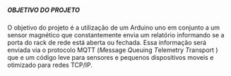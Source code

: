 ##### OBJETIVO DO PROJETO

 O objetivo do projeto é a utilização de um Arduino uno em conjunto a um sensor magnético que constantemente envia um relatório informando se a porta do rack de rede está aberta ou fechada. Essa informação será enviada via o protocolo MQTT (*M*essage *Q*ueuing *T*elemetry *T*ransport ) que e um código leve para sensores e pequenos dispositivos moveis e otimizado para redes TCP/IP.
